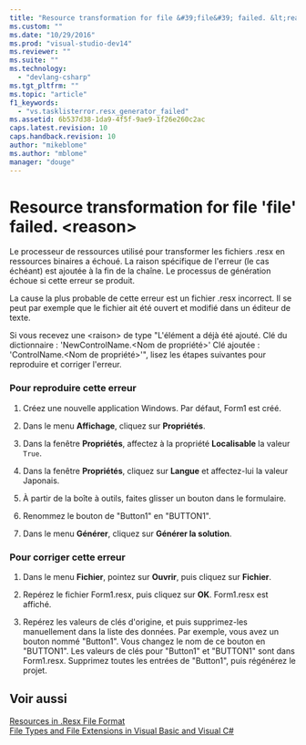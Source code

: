 ```yaml
---
title: "Resource transformation for file &#39;file&#39; failed. &lt;reason&gt; | Microsoft Docs"
ms.custom: ""
ms.date: "10/29/2016"
ms.prod: "visual-studio-dev14"
ms.reviewer: ""
ms.suite: ""
ms.technology: 
  - "devlang-csharp"
ms.tgt_pltfrm: ""
ms.topic: "article"
f1_keywords: 
  - "vs.tasklisterror.resx_generator_failed"
ms.assetid: 6b537d38-1da9-4f5f-9ae9-1f26e260c2ac
caps.latest.revision: 10
caps.handback.revision: 10
author: "mikeblome"
ms.author: "mblome"
manager: "douge"
---
```

# Resource transformation for file &#39;file&#39; failed. &lt;reason&gt;
Le processeur de ressources utilisé pour transformer les fichiers .resx en ressources binaires a échoué.  La raison spécifique de l'erreur \(le cas échéant\) est ajoutée à la fin de la chaîne.  Le processus de génération échoue si cette erreur se produit.  
  
 La cause la plus probable de cette erreur est un fichier .resx incorrect.  Il se peut par exemple que le fichier ait été ouvert et modifié dans un éditeur de texte.  
  
 Si vous recevez une \<raison\> de type "L'élément a déjà été ajouté.  Clé du dictionnaire : 'NewControlName.\<Nom de propriété\>'  Clé ajoutée : 'ControlName.\<Nom de propriété\>'", lisez les étapes suivantes pour reproduire et corriger l'erreur.  
  
### Pour reproduire cette erreur  
  
1.  Créez une nouvelle application Windows.  Par défaut, Form1 est créé.  
  
2.  Dans le menu **Affichage**, cliquez sur **Propriétés**.  
  
3.  Dans la fenêtre **Propriétés**, affectez à la propriété **Localisable** la valeur `True`.  
  
4.  Dans la fenêtre **Propriétés**, cliquez sur **Langue** et affectez\-lui la valeur Japonais.  
  
5.  À partir de la boîte à outils, faites glisser un bouton dans le formulaire.  
  
6.  Renommez le bouton de "Button1" en "BUTTON1".  
  
7.  Dans le menu **Générer**, cliquez sur **Générer la solution**.  
  
### Pour corriger cette erreur  
  
1.  Dans le menu **Fichier**, pointez sur **Ouvrir**, puis cliquez sur **Fichier**.  
  
2.  Repérez le fichier Form1.resx, puis cliquez sur **OK**.  Form1.resx est affiché.  
  
3.  Repérez les valeurs de clés d'origine, et puis supprimez\-les manuellement dans la liste des données.  Par exemple, vous avez un bouton nommé "Button1".  Vous changez le nom de ce bouton en "BUTTON1".  Les valeurs de clés pour "Button1" et "BUTTON1" sont dans Form1.resx.  Supprimez toutes les entrées de "Button1", puis régénérez le projet.  
  
## Voir aussi  
 [Resources in .Resx File Format](http://msdn.microsoft.com/fr-fr/0c476133-87e4-47e8-b0ef-4b88f4ef3dc5)   
 [File Types and File Extensions in Visual Basic and Visual C\#](http://msdn.microsoft.com/fr-fr/f793852c-da06-4d52-a826-65f635844772)